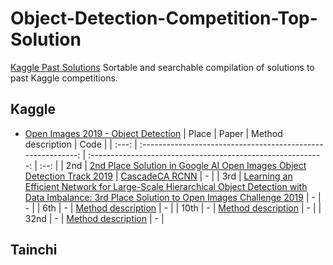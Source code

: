 # Object-Detection-Competition-Top-Solution

[Kaggle Past Solutions]( http://ndres.me/kaggle-past-solutions/) Sortable and searchable compilation of solutions to past Kaggle competitions.

## Kaggle

- [Open Images 2019 - Object Detection]( https://www.kaggle.com/c/open-images-2019-object-detection )
| Place |                            Paper                             |                      Method description                      | Code |
| :---: | :----------------------------------------------------------: | :----------------------------------------------------------: | :--: |
|  2nd  | [2nd Place Solution in Google AI Open Images Object Detection Track 2019](https://arxiv.org/abs/1911.07171) | [CascadeCA RCNN](https://github.com/PaddlePaddle/PaddleDetection/blob/release/0.1/docs/OIDV5_BASELINE_MODEL.md) |  -   |
|  3rd  | [Learning an Efficient Network for Large-Scale Hierarchical Object Detection with Data Imbalance: 3rd Place Solution to Open Images Challenge 2019](https://arxiv.org/abs/1910.12044) |                              -                               |  -   |
|  6th  |                              -                               | [Method description](https://www.kaggle.com/c/open-images-2019-object-detection/discussion/110953) |  -   |
| 10th  |                              -                               | [Method description](https://www.kaggle.com/c/open-images-2019-object-detection/discussion/111266) |  -   |
| 32nd  |                              -                               | [Method description](https://storage.googleapis.com/kaggle-forum-message-attachments/639281/14228/solution.pdf) |  -   |



## Tainchi





